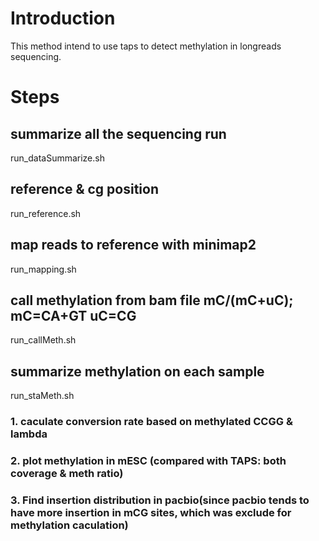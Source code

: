 # Introduction
This method intend to use taps to detect methylation in longreads sequencing.

# Steps
## summarize all the sequencing run
run_dataSummarize.sh 
## reference & cg position 
run_reference.sh
## map reads to reference with minimap2
run_mapping.sh
## call methylation from bam file mC/(mC+uC); mC=CA+GT uC=CG 
run_callMeth.sh
## summarize methylation on each sample
run_staMeth.sh
### 1. caculate conversion rate based on methylated CCGG & lambda
### 2. plot methylation in mESC (compared with TAPS: both coverage & meth ratio)
### 3. Find insertion distribution in pacbio(since pacbio tends to have more insertion in mCG sites, which was exclude for methylation caculation)